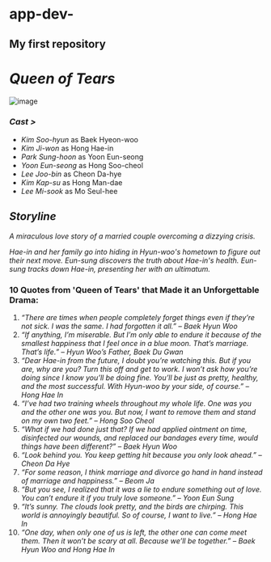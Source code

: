 # app-dev-
## My first repository
# *Queen of Tears*

![image](https://github.com/user-attachments/assets/b49d0dbb-49c9-4f08-b522-caa7db9b7297)

### *Cast >*
-  *Kim Soo-hyun* as Baek Hyeon-woo 
-  *Kim Ji-won* as Hong Hae-in 
-  *Park Sung-hoon* as Yoon Eun-seong
-  *Yoon Eun-seong* as Hong Soo-cheol
-  *Lee Joo-bin* as Cheon Da-hye
-  *Kim Kap-su* as Hong Man-dae
-  *Lee Mi-sook* as Mo Seul-hee 

## *Storyline*
*A miraculous love story of a married couple overcoming a dizzying crisis.* 

*Hae-in and her family go into hiding in Hyun-woo's hometown to figure out their next move. Eun-sung discovers the truth about Hae-in's health. Eun-sung tracks down Hae-in, presenting her with an ultimatum.*

### 10 Quotes from 'Queen of Tears' that Made it an Unforgettable Drama:
1. *“There are times when people completely forget things even if they’re not sick. I was the same. I had forgotten it all.” – Baek Hyun Woo*
2. *“If anything, I’m miserable. But I’m only able to endure it because of the smallest happiness that I feel once in a blue moon. That’s marriage. That’s life.” – Hyun Woo’s Father, Baek Du Gwan*
3. *“Dear Hae-in from the future, I doubt you’re watching this. But if you are, why are you? Turn this off and get to work. I won’t ask how you’re doing since I know you’ll be doing fine. You’ll be just as pretty, healthy, and the most successful. With Hyun-woo by your side, of course.” – Hong Hae In*
4. *“I’ve had two training wheels throughout my whole life. One was you and the other one was you. But now, I want to remove them and stand on my own two feet.” – Hong Soo Cheol*
5. *“What if we had done just that? If we had applied ointment on time, disinfected our wounds, and replaced our bandages every time, would things have been different?” – Baek Hyun Woo*
6. *“Look behind you. You keep getting hit because you only look ahead.” – Cheon Da Hye*
7. *“For some reason, I think marriage and divorce go hand in hand instead of marriage and happiness.” – Beom Ja*
8. *“But you see, I realized that it was a lie to endure something out of love. You can’t endure it if you truly love someone.” – Yoon Eun Sung*
9. *“It’s sunny. The clouds look pretty, and the birds are chirping. This world is annoyingly beautiful. So of course, I want to live.” – Hong Hae In*
10. *“One day, when only one of us is left, the other one can come meet them. Then it won’t be scary at all. Because we’ll be together.” – Baek Hyun Woo and Hong Hae In*

